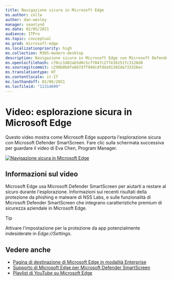```yaml
---
title: Navigazione sicura in Microsoft Edge
ms.author: collw
author: dan-wesley
manager: seanlynd
ms.date: 02/05/2021
audience: ITPro
ms.topic: conceptual
ms.prod: microsoft-edge
ms.localizationpriority: high
ms.collection: M365-modern-desktop
description: Navigazione sicura in Microsoft Edge con Microsoft Defender SmartScreen
ms.openlocfilehash: c70cc1d82ab5d0c5cf7847c277e16151fc3128d8
ms.sourcegitcommit: c290b0b0fa6b7d7f94dcdfdda91302da733326ec
ms.translationtype: HT
ms.contentlocale: it-IT
ms.lasthandoff: 02/06/2021
ms.locfileid: "11314699"
---
```

# Video: esplorazione sicura in Microsoft Edge

Questo video mostra come Microsoft Edge supporta l'esplorazione sicura con Microsoft Defender SmartScreen. Fare clic sulla schermata successiva per guardare il video di Eva Chen, Program Manager.

[![Navigazione sicura in Microsoft Edge](media/microsoft-edge-video-security-smartscreen/0.png)](http://www.youtube.com/watch?v=s9kk88SkjLw "Secure browsing on Microsoft Edge")

##  <a name="about-the-video"></a>Informazioni sul video

Microsoft Edge usa Microsoft Defender SmartScreen per aiutarti a restare al sicuro durante l'esplorazione. Informazioni sui recenti risultati della protezione da phishing e malware di NSS Labs, e sulle funzionalità di Microsoft Defender SmartScreen che integrano caratteristiche premium di sicurezza aziendale in Microsoft Edge.

> [!TIP]
> Attivare l'impostazione per la protezione da app potenzialmente indesiderate in *Edge://Settings*.

##  <a name="see-also"></a>Vedere anche

- [Pagina di destinazione di Microsoft Edge in modalità Enterprise](https://aka.ms/EdgeEnterprise)
- [Supporto di Microsoft Edge per Microsoft Defender SmartScreen](microsoft-edge-security-smartscreen.md)
- [Playlist di YouTube su Microsoft Edge](https://www.youtube.com/playlist?list=PLXtHYVsvn_b-uXh1tMeYpT-0iD8tD3tFy)
